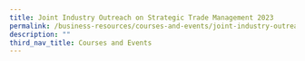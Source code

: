 ```yaml
---
title: Joint Industry Outreach on Strategic Trade Management 2023
permalink: /business-resources/courses-and-events/joint-industry-outreach-on-strategic-trade-management-2023/
description: ""
third_nav_title: Courses and Events
---
```

